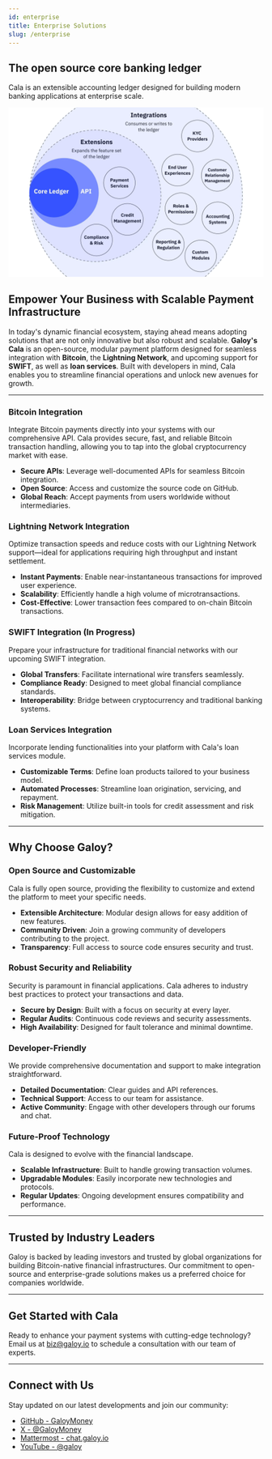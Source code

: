 ```yaml
---
id: enterprise
title: Enterprise Solutions
slug: /enterprise
---
```


<div class="container padding-horiz--md">
  <div class="row vert-p">
    <div class="col col--4 padding-horiz--md vert-p">
      <h2>
        The open source core banking ledger
      </h2>
      <p>Cala is an extensible accounting ledger designed for building modern banking applications at enterprise scale.</p>
    </div>
    <div class="col col--8">
      <img src="/img/enterprise-banner.webp"/>
    </div>
  </div>
</div>

## Empower Your Business with Scalable Payment Infrastructure

In today's dynamic financial ecosystem, staying ahead means adopting solutions that are not only innovative but also robust and scalable. **Galoy's Cala** is an open-source, modular payment platform designed for seamless integration with **Bitcoin**, the **Lightning Network**, and upcoming support for **SWIFT**, as well as **loan services**. Built with developers in mind, Cala enables you to streamline financial operations and unlock new avenues for growth.

---

### Bitcoin Integration

Integrate Bitcoin payments directly into your systems with our comprehensive API. Cala provides secure, fast, and reliable Bitcoin transaction handling, allowing you to tap into the global cryptocurrency market with ease.

- **Secure APIs**: Leverage well-documented APIs for seamless Bitcoin integration.
- **Open Source**: Access and customize the source code on GitHub.
- **Global Reach**: Accept payments from users worldwide without intermediaries.

### Lightning Network Integration

Optimize transaction speeds and reduce costs with our Lightning Network support—ideal for applications requiring high throughput and instant settlement.

- **Instant Payments**: Enable near-instantaneous transactions for improved user experience.
- **Scalability**: Efficiently handle a high volume of microtransactions.
- **Cost-Effective**: Lower transaction fees compared to on-chain Bitcoin transactions.

### SWIFT Integration (In Progress)

Prepare your infrastructure for traditional financial networks with our upcoming SWIFT integration.

- **Global Transfers**: Facilitate international wire transfers seamlessly.
- **Compliance Ready**: Designed to meet global financial compliance standards.
- **Interoperability**: Bridge between cryptocurrency and traditional banking systems.

### Loan Services Integration

Incorporate lending functionalities into your platform with Cala's loan services module.

- **Customizable Terms**: Define loan products tailored to your business model.
- **Automated Processes**: Streamline loan origination, servicing, and repayment.
- **Risk Management**: Utilize built-in tools for credit assessment and risk mitigation.

---

## Why Choose Galoy?

### Open Source and Customizable

Cala is fully open source, providing the flexibility to customize and extend the platform to meet your specific needs.

- **Extensible Architecture**: Modular design allows for easy addition of new features.
- **Community Driven**: Join a growing community of developers contributing to the project.
- **Transparency**: Full access to source code ensures security and trust.

### Robust Security and Reliability

Security is paramount in financial applications. Cala adheres to industry best practices to protect your transactions and data.

- **Secure by Design**: Built with a focus on security at every layer.
- **Regular Audits**: Continuous code reviews and security assessments.
- **High Availability**: Designed for fault tolerance and minimal downtime.

### Developer-Friendly

We provide comprehensive documentation and support to make integration straightforward.

- **Detailed Documentation**: Clear guides and API references.
- **Technical Support**: Access to our team for assistance.
- **Active Community**: Engage with other developers through our forums and chat.

### Future-Proof Technology

Cala is designed to evolve with the financial landscape.

- **Scalable Infrastructure**: Built to handle growing transaction volumes.
- **Upgradable Modules**: Easily incorporate new technologies and protocols.
- **Regular Updates**: Ongoing development ensures compatibility and performance.

---

## Trusted by Industry Leaders

Galoy is backed by leading investors and trusted by global organizations for building Bitcoin-native financial infrastructures. Our commitment to open-source and enterprise-grade solutions makes us a preferred choice for companies worldwide.

---

## Get Started with Cala

Ready to enhance your payment systems with cutting-edge technology? Email us at [biz@galoy.io](mailto:biz@galoy.io) to schedule a consultation with our team of experts.

---

## Connect with Us

Stay updated on our latest developments and join our community:

- [GitHub - GaloyMoney](https://github.com/GaloyMoney)
- [X - @GaloyMoney](https://x.com/galoymoney)
- [Mattermost - chat.galoy.io](https://chat.galoy.io)
- [YouTube - @galoy](https://www.youtube.com/channel/galoymoney)
